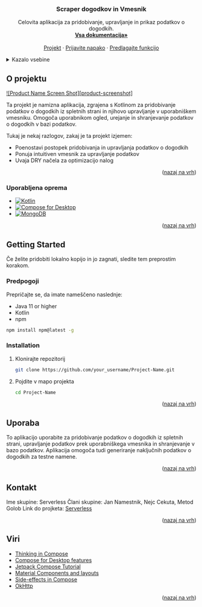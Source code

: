 <a name="readme-top"></a>

<div align="center">
  <h3 align="center">Scraper dogodkov in Vmesnik</h3>

  <p align="center">
    Celovita aplikacija za pridobivanje, upravljanje in prikaz podatkov o dogodkih.
    <br />
    <a href="https://github.com/JanNamestnik/Serverless/tree/devel/Dokumentacija"><strong>Vsa dokumentacija»</strong></a>
    <br />
    <br />
    <a href="https://github.com/JanNamestnik/Serverless/tree/main">Projekt</a>
    ·
    <a href="https://github.com/JanNamestnik/Serverless/tree/main/Principi%20programskih%20jezikov/issues/new?labels=bug&template=bug-report---.md">Prijavite napako</a>
    ·
    <a href="https://github.com/JanNamestnik/Serverless/tree/main/Principi%20programskih%20jezikov/issues/new?labels=enhancement&template=feature-request---.md">Predlagajte funkcijo</a>
  </p>
</div>

<!-- TABLE OF CONTENTS -->
<details>
  <summary>Kazalo vsebine</summary>
  <ol>
    <li>
      <a href="#about-the-project">O projektu</a>
      <ul>
        <li><a href="#built-with">Uporabljena oprema</a></li>
      </ul>
    </li>
    <li>
      <a href="#getting-started">Getting Started</a>
      <ul>
        <li><a href="#prerequisites">Predpogoji</a></li>
        <li><a href="#installation">Namestitev</a></li>
      </ul>
    </li>
    <li><a href="#usage">Uporaba</a></li>
    <li><a href="#roadmap">Načrt</a></li>
    <li><a href="#contributing">Prispevanje</a></li>
    <li><a href="#license">Licenca</a></li>
    <li><a href="#contact">Kontakt</a></li>
    <li><a href="#acknowledgments">Viri</a></li>
  </ol>
</details>

<!-- O projektu -->
## O projektu

[![Product Name Screen Shot][product-screenshot]](https://example.com)

Ta projekt je namizna aplikacija, zgrajena s Kotlinom za pridobivanje podatkov o dogodkih iz spletnih strani in njihovo upravljanje v uporabniškem vmesniku. Omogoča uporabnikom ogled, urejanje in shranjevanje podatkov o dogodkih v bazi podatkov.

Tukaj je nekaj razlogov, zakaj je ta projekt izjemen:
* Poenostavi postopek pridobivanja in upravljanja podatkov o dogodkih
* Ponuja intuitiven vmesnik za upravljanje podatkov
* Uvaja DRY načela za optimizacijo nalog

<p align="right">(<a href="#readme-top">nazaj na vrh</a>)</p>

### Uporabljena oprema

* [![Kotlin][Kotlin]][Kotlin-url]
* [![Compose for Desktop][Compose]][Compose-url]
* [![MongoDB][MongoDB]][MongoDB-url]

<p align="right">(<a href="#readme-top">nazaj na vrh</a>)</p>

<!-- GETTING STARTED -->
## Getting Started

Če želite pridobiti lokalno kopijo in jo zagnati, sledite tem preprostim korakom.

### Predpogoji

Prepričajte se, da imate nameščeno naslednje:
* Java 11 or higher
* Kotlin
* npm
  
```sh
npm install npm@latest -g
```

### Installation

1. Klonirajte repozitorij
   ```sh
   git clone https://github.com/your_username/Project-Name.git
   ```
2. Pojdite v mapo projekta
   ```sh
   cd Project-Name

<p align="right">(<a href="#readme-top">nazaj na vrh</a>)</p>

<!-- USAGE EXAMPLES -->
## Uporaba

To aplikacijo uporabite za pridobivanje podatkov o dogodkih iz spletnih strani, upravljanje podatkov prek uporabniškega vmesnika in shranjevanje v bazo podatkov. Aplikacija omogoča tudi generiranje naključnih podatkov o dogodkih za testne namene.

<p align="right">(<a href="#readme-top">nazaj na vrh</a>)</p>

<!-- CONTACT -->
## Kontakt
Ime skupine: Serverless
Člani skupine: Jan Namestnik, Nejc Cekuta, Metod Golob
Link do projketa: [Serverless](https://github.com/JanNamestnik/Serverless/tree/main)

<p align="right">(<a href="#readme-top">nazaj na vrh</a>)</p>

<!-- ACKNOWLEDGMENTS -->
## Viri

* [Thinking in Compose](https://developer.android.com/jetpack/compose/mental-model)
* [Compose for Desktop features](https://github.com/JetBrains/compose-multiplatform/tree/master)
* [Jetpack Compose Tutorial](https://developer.android.com/jetpack/compose/tutorial)
* [Material Components and layouts](https://developer.android.com/jetpack/compose/layouts/material)
* [Side-effects in Compose](https://developer.android.com/develop/ui/compose/side-effects)
* [OkHttp](https://square.github.io/okhttp/)

<p align="right">(<a href="#readme-top">nazaj na vrh</a>)</p>

<!-- MARKDOWN LINKS & IMAGES -->
<!-- https://www.markdownguide.org/basic-syntax/#reference-style-links -->
[Kotlin]: https://img.shields.io/badge/Kotlin-7F52FF?style=for-the-badge&logo=kotlin&logoColor=white
[Kotlin-url]: https://kotlinlang.org/
[Compose]: https://img.shields.io/badge/Compose%20for%20Desktop-4285F4?style=for-the-badge&logo=compose&logoColor=white
[Compose-url]: https://www.jetbrains.com/compose/
[MongoDB]: https://img.shields.io/badge/MongoDB-47A248?style=for-the-badge&logo=mongodb&logoColor=white
[MongoDB-url]: https://www.mongodb.com/
